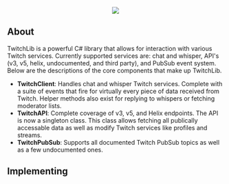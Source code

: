 <p align="center"> 
<img src="http://swiftyspiffy.com/img/twitchlib.png" style="max-height: 300px;">
</p>



</p>

## About 
TwitchLib is a powerful C# library that allows for interaction with various Twitch services. Currently supported services are: chat and whisper, API's (v3, v5, helix, undocumented, and third party), and PubSub event system. Below are the descriptions of the core components that make up TwitchLib.

* **TwitchClient**: Handles chat and whisper Twitch services. Complete with a suite of events that fire for virtually every piece of data received from Twitch. Helper methods also exist for replying to whispers or fetching moderator lists.
* **TwitchAPI**: Complete coverage of v3, v5, and Helix endpoints. The API is now a singleton class. This class allows fetching all publically accessable data as well as modify Twitch services like profiles and streams.
* **TwitchPubSub**: Supports all documented Twitch PubSub topics as well as a few undocumented ones.

## Implementing